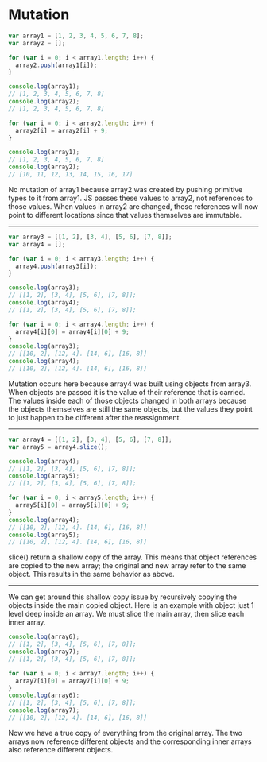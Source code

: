 # Mutation
```javascript
var array1 = [1, 2, 3, 4, 5, 6, 7, 8];
var array2 = [];

for (var i = 0; i < array1.length; i++) {
  array2.push(array1[i]);
}

console.log(array1);
// [1, 2, 3, 4, 5, 6, 7, 8]
console.log(array2);
// [1, 2, 3, 4, 5, 6, 7, 8]

for (var i = 0; i < array2.length; i++) {
  array2[i] = array2[i] + 9;
}

console.log(array1);
// [1, 2, 3, 4, 5, 6, 7, 8]
console.log(array2);
// [10, 11, 12, 13, 14, 15, 16, 17]
```
No mutation of array1 because array2 was created by pushing primitive types to it from array1. JS passes these values to array2, not references to those values. When values in array2 are changed, those references will now point to different locations since that values themselves are immutable.

---
```javascript
var array3 = [[1, 2], [3, 4], [5, 6], [7, 8]];
var array4 = [];

for (var i = 0; i < array3.length; i++) {
  array4.push(array3[i]);
}

console.log(array3);
// [[1, 2], [3, 4], [5, 6], [7, 8]];
console.log(array4);
// [[1, 2], [3, 4], [5, 6], [7, 8]];

for (var i = 0; i < array4.length; i++) {
  array4[i][0] = array4[i][0] + 9;
}
console.log(array3);
// [[10, 2], [12, 4]. [14, 6], [16, 8]]
console.log(array4);
// [[10, 2], [12, 4]. [14, 6], [16, 8]]
```

Mutation occurs here because array4 was built using objects from array3. When objects are passed it is the value of their reference that is carried. The values inside each of those objects changed in both arrays because the objects themselves are still the same objects, but the values they point to just happen to be different after the reassignment.

---
```javascript
var array4 = [[1, 2], [3, 4], [5, 6], [7, 8]];
var array5 = array4.slice();

console.log(array4);
// [[1, 2], [3, 4], [5, 6], [7, 8]];
console.log(array5);
// [[1, 2], [3, 4], [5, 6], [7, 8]];

for (var i = 0; i < array5.length; i++) {
  array5[i][0] = array5[i][0] + 9;
}
console.log(array4);
// [[10, 2], [12, 4]. [14, 6], [16, 8]]
console.log(array5);
// [[10, 2], [12, 4]. [14, 6], [16, 8]]
```
slice() return a shallow copy of the array. This means that object references are copied to the new array; the original and new array refer to the same object. This results in the same behavior as above.

---
We can get around this shallow copy issue by recursively copying the objects inside the main copied object. Here is an example with object just 1 level deep inside an array. We must slice the main array, then slice each inner array.
```javascript
console.log(array6);
// [[1, 2], [3, 4], [5, 6], [7, 8]];
console.log(array7);
// [[1, 2], [3, 4], [5, 6], [7, 8]];

for (var i = 0; i < array7.length; i++) {
  array7[i][0] = array7[i][0] + 9;
}
console.log(array6);
// [[1, 2], [3, 4], [5, 6], [7, 8]];
console.log(array7);
// [[10, 2], [12, 4]. [14, 6], [16, 8]]
```
Now we have a true copy of everything from the original array. The two arrays now reference different objects and the corresponding inner arrays also reference different objects.